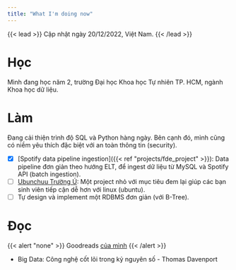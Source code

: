 ```yaml
---
title: "What I'm doing now"
---
```


{{< lead >}}
Cập nhật ngày 20/12/2022, Việt Nam.
{{< /lead >}}

# Học

Mình đang học năm 2, trường Đại học Khoa học Tự nhiên TP. HCM, ngành Khoa học dữ liệu.

# Làm

Đang cải thiện trình độ SQL và Python hàng ngày.
Bên cạnh đó, mình cũng có niềm yêu thích đặc biệt với an toàn thông tin (security).

- [x] [Spotify data pipeline ingestion]({{< ref "projects/fde_project" >}}): Data pipeline đơn giản theo hướng ELT, để ingest dữ liệu từ MySQL và Spotify API (batch ingestion).
- [ ] [Ubunchuu Trường Ú](https://ubunchuu-truong-us.github.io/): Một project nhỏ với mục tiêu đem lại giúp các bạn sinh viên tiếp cận dễ hơn với linux (ubuntu).
- [ ] Tự design và implement một RDBMS đơn giản (với B-Tree).

# Đọc

{{< alert "none" >}}
Goodreads [của mình](https://www.goodreads.com/user/show/73433536-lelouvincx)
{{< /alert >}}

- Big Data: Công nghệ cốt lõi trong kỷ nguyên số - Thomas Davenport
